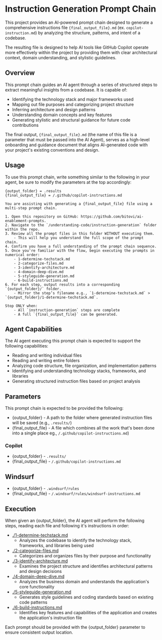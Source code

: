 # Instruction Generation Prompt Chain

This project provides an AI-powered prompt chain designed to generate a comprehensive instructions file `{final_output_file}.md` (ex. `copilot-instruction.md`) by analyzing the structure, patterns, and intent of a codebase.

The resulting file is designed to help AI tools like GitHub Copilot operate more effectively within the project by providing them with clear architectural context, domain understanding, and stylistic guidelines.

## Overview

This prompt chain guides an AI agent through a series of structured steps to extract meaningful insights from a codebase. It is capable of:

- Identifying the technology stack and major frameworks used
- Mapping out file purposes and categorizing project structure
- Inferring architecture and design patterns
- Understanding domain concepts and key features
- Generating stylistic and structural guidance for future code contributions

The final output, `{final_output_file}.md` (the name of this file is a parameter that must be passed into the AI Agent), serves as a high-level onboarding and guidance document that aligns AI-generated code with your project's existing conventions and design.

## Usage

To use this prompt chain, write something similar to the following in your agent, be sure to modify the parameters at the top accordingly:

```
{output_folder} = .results
{final_output_file} = /.github/copilot-instructions.md

You are assisting with generating a {final_output_file} file using a multi-step prompt chain.

1. Open this repository on GitHub: https://github.com/bitovi/ai-enablement-prompts.
2. Navigate to the `/understanding-code/instruction-generation` folder within the repo.
3. Review all the prompt files in this folder WITHOUT executing them. 
    - This will help you understand the full scope of the prompt chain.
4. Confirm you have a full understanding of the prompt chain sequence.
5. Once you're familiar with the flow, begin executing the prompts in numerical order:
    - 1-determine-techstack.md
    - 2-categorize-files.md
    - 3-identify-architecture.md
    - 4-domain-deep-dive.md
    - 5-styleguide-generation.md
    - 6-build-instructions.md
6. For each step, output results into a corresponding `{output_folder}/` folder.
    - Mirror the step’s filename e.g., `1-determine-techstack.md` > `{output_folder}/1-determine-techstack.md`.

Stop ONLY when:
    - All `instruction-generation` steps are complete
    - A full `{final_output_file}` can be generated.
```

## Agent Capabilities

The AI agent executing this prompt chain is expected to support the following capabilities:

- Reading and writing individual files
- Reading and writing entire folders
- Analyzing code structure, file organization, and implementation patterns
- Identifying and understanding technology stacks, frameworks, and libraries
- Generating structured instruction files based on project analysis

## Parameters

This prompt chain is expected to be provided the following:

- {output_folder} - A path to the folder where generated instruction files will be saved (e.g., `.results/`)
- {final_output_file} - A file which combines all the work that's been done into a single place eg., `/.github/copilot-instructions.md`)

### Copilot
- {output_folder} - `.results/`
- {final_output_file} - `/.github/copilot-instructions.md`

## Windsurf
- {output_folder} - `.windsurf/rules`
- {final_output_file} - `/.windsurf/rules/windsurf-instructions.md`

## Execution

When given an {output_folder}, the AI agent will perform the following steps, reading each file and following it's instructions in order:

- [./1-determine-techstack.md](./1-determine-techstack.md)
    - Analyzes the codebase to identify the technology stack, frameworks, and libraries being used
- [./2-categorize-files.md](./2-categorize-files.md)
    - Categorizes and organizes files by their purpose and functionality
- [./3-identify-architecture.md](./3-identify-architecture.md)
    - Examines the project structure and identifies architectural patterns and design decisions
- [./4-domain-deep-dive.md](./4-domain-deep-dive.md) 
    - Analyzes the business domain and understands the application's core functionality
- [./5-styleguide-generation.md](./5-styleguide-generation.md)
    - Generates style guidelines and coding standards based on existing code patterns
- [./6-build-instructions.md](./6-build-instructions.md)
    - Identifies key features and capabilities of the application and creates the application's instruction file

Each prompt should be provided with the {output_folder} parameter to ensure consistent output location.
